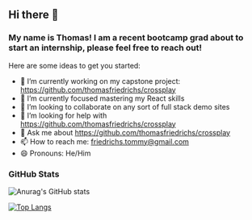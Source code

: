 ## Hi there 👋

### My name is Thomas! I am a recent bootcamp grad about to start an internship, please feel free to reach out!

Here are some ideas to get you started:

- 🔭 I’m currently working on my capstone project: https://github.com/thomasfriedrichs/crossplay 
- 🌱 I’m currently focused mastering my React skills
- 👯 I’m looking to collaborate on any sort of full stack demo sites
- 🤔 I’m looking for help with https://github.com/thomasfriedrichs/crossplay 
- 💬 Ask me about https://github.com/thomasfriedrichs/crossplay 
- 📫 How to reach me: friedrichs.tommy@gmail.com
- 😄 Pronouns: He/Him

### GitHub Stats

![Anurag's GitHub stats](https://github-readme-stats.vercel.app/api?username=thomasfriedrichs&show_icons=true&theme=tokyonight)

[![Top Langs](https://github-readme-stats.vercel.app/api/top-langs/?username=thomasfriedrichs&layout=compact&theme=tokyonight)](https://github.com/anuraghazra/github-readme-stats)


